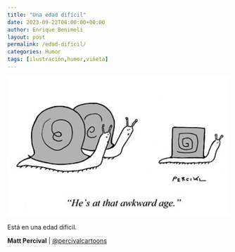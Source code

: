 ```yaml
---
title: "Una edad difícil"
date: 2023-09-22T06:00:00+00:00
author: Enrique Benimeli
layout: post
permalink: /edad-dificil/
categories: Humor
tags: [ilustración,humor,viñeta]
---
```


[![image](assets/images/posts/2023/09/awkward_age.png)]()

Está en una edad difícil.

**Matt Percival** | [@percivalcartoons](https://www.instagram.com/p/CxYKZAtMElQ)